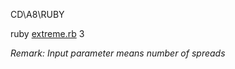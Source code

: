 CD\\A8\\RUBY

ruby [extreme.rb](https://github.com/santimcs/A8/blob/main/Ruby/extreme.rb)     3

*Remark: Input parameter means number of spreads*